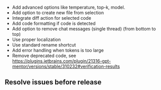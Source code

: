 - Add advanced options like temperature, top-k, model.
- Add option to create new file from selection
- Integrate diff action for selected code
- Add code formatting if code is detected
- Add option to remove chat messages (single thread) (from bottom to top)
- Use proper localization
- Use standard rename shortcut
- Add error handling when tokens is too large
- Remove deprecated code, see https://plugins.jetbrains.com/plugin/21316-gpt-mentor/versions/stable/310232#verification-results

## Resolve issues before release
